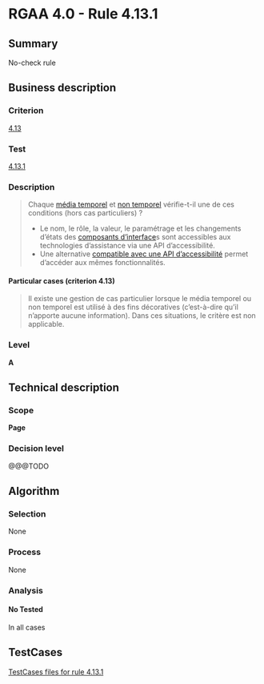 # RGAA 4.0 - Rule 4.13.1

## Summary
No-check rule


## Business description

### Criterion
[4.13](https://www.numerique.gouv.fr/publications/rgaa-accessibilite/methode/criteres/#crit-4-13)

### Test
[4.13.1](https://www.numerique.gouv.fr/publications/rgaa-accessibilite/methode/criteres/#test-4-13-1)

### Description
> Chaque [média temporel](https://www.numerique.gouv.fr/publications/rgaa-accessibilite/methode/glossaire/#media-temporel-type-son-video-et-synchronise) et [non temporel](https://www.numerique.gouv.fr/publications/rgaa-accessibilite/methode/glossaire/#media-non-temporel) vérifie-t-il une de ces conditions (hors cas particuliers) ?
> 
> * Le nom, le rôle, la valeur, le paramétrage et les changements d’états des [composants d’interface](https://www.numerique.gouv.fr/publications/rgaa-accessibilite/methode/glossaire/#composant-d-interface)s sont accessibles aux technologies d’assistance via une API d’accessibilité.
> * Une alternative [compatible avec une API d’accessibilité](https://www.numerique.gouv.fr/publications/rgaa-accessibilite/methode/glossaire/#compatible-avec-les-technologies-d-assistance) permet d’accéder aux mêmes fonctionnalités.

#### Particular cases (criterion 4.13)
> Il existe une gestion de cas particulier lorsque le média temporel ou non temporel est utilisé à des fins décoratives (c’est-à-dire qu’il n’apporte aucune information). Dans ces situations, le critère est non applicable.

### Level
**A**


## Technical description

### Scope
**Page**

### Decision level
@@@TODO


## Algorithm

### Selection
None

### Process
None

### Analysis

#### No Tested
In all cases


##  TestCases

[TestCases files for rule 4.13.1](https://gitlab.com/asqatasun/Asqatasun/-/tree/v5/rules/rules-rgaa4.0/src/test/resources/testcases/rgaa40//Rgaa40Rule041301/)


